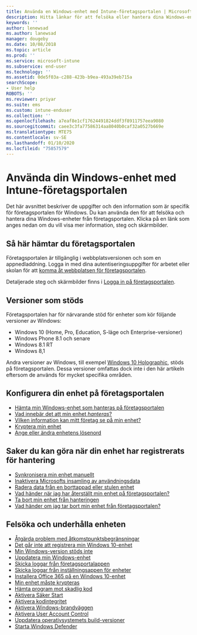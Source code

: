 ```yaml
---
title: Använda en Windows-enhet med Intune-företagsportalen | Microsoft Docs
description: Hitta länkar för att felsöka eller hantera dina Windows-enheter från företagsportalen
keywords: ''
author: lenewsad
ms.author: lanewsad
manager: dougeby
ms.date: 10/08/2018
ms.topic: article
ms.prod: ''
ms.service: microsoft-intune
ms.subservice: end-user
ms.technology: ''
ms.assetid: 0de5f03a-c288-423b-b9ea-493a39eb715a
searchScope:
- User help
ROBOTS: ''
ms.reviewer: priyar
ms.suite: ems
ms.custom: intune-enduser
ms.collection: ''
ms.openlocfilehash: a7eaf8e1cf17624491824ddf3f8911757eea9080
ms.sourcegitcommit: caee3c3fa77586314aa8040b0caf32a0527b669e
ms.translationtype: MTE75
ms.contentlocale: sv-SE
ms.lasthandoff: 01/10/2020
ms.locfileid: "75857579"
---
```

# <a name="using-your-windows-device-with-intune-company-portal"></a>Använda din Windows-enhet med Intune-företagsportalen

Det här avsnittet beskriver de uppgifter och den information som är specifik för företagsportalen för Windows. Du kan använda den för att felsöka och hantera dina Windows-enheter från företagsportalen. Klicka på en länk som anges nedan om du vill visa mer information, steg och skärmbilder.  

## <a name="how-to-get-company-portal"></a>Så här hämtar du företagsportalen
Företagsportalen är tillgänglig i webbplatsversionen och som en appnedladdning. Logga in med dina autentiseringsuppgifter för arbetet eller skolan för att [komma åt webbplatsen för företagsportalen](https://go.microsoft.com/fwlink/?linkid=2010980).  

Detaljerade steg och skärmbilder finns i [Logga in på företagsportalen](https://docs.microsoft.com/intune-user-help/sign-in-to-the-company-portal).

## <a name="supported-versions"></a>Versioner som stöds

Företagsportalen har för närvarande stöd för enheter som kör följande versioner av Windows:

* Windows 10 (Home, Pro, Education, S-läge och Enterprise-versioner)
* Windows Phone 8.1 och senare
* Windows 8.1 RT
* Windows 8,1

Andra versioner av Windows, till exempel [Windows 10 Holographic](https://www.microsoft.com/hololens), stöds på företagsportalen. Dessa versioner omfattas dock inte i den här artikeln eftersom de används för mycket specifika områden.

## <a name="set-up-your-device-in-the-company-portal"></a>Konfigurera din enhet på företagsportalen
- [Hämta min Windows-enhet som hanteras på företagsportalen](windows-enrollment-company-portal.md)  
- [Vad innebär det att min enhet *hanteras*?](what-happens-if-you-install-the-company-portal-app-and-enroll-your-device-in-intune-windows.md)
- [Vilken information kan mitt företag se på min enhet?](what-info-can-your-company-see-when-you-enroll-your-device-in-intune.md)
- [Kryptera min enhet](encrypt-your-device-windows.md)
- [Ange eller ändra enhetens lösenord](set-or-change-your-password-windows.md)

## <a name="things-you-can-do-after-your-device-is-enrolled-in-management"></a>Saker du kan göra när din enhet har registrerats för hantering
- [Synkronisera min enhet manuellt](sync-your-device-manually-windows.md)
- [Inaktivera Microsofts insamling av användningsdata](turn-off-microsoft-usage-data-collection-windows.md)
- [Radera data från en borttappad eller stulen enhet](reset-erase-your-device-cpwebsite.md)
- [Vad händer när jag har återställt min enhet på företagsportalen?](what-happens-if-you-reset-your-device-using-the-company-portal-windows.md)
- [Ta bort min enhet från hanteringen](unenroll-your-device-from-intune-windows.md)
- [Vad händer om jag tar bort min enhet från företagsportalen?](what-happens-if-you-unenroll-your-device-from-intune-windows.md)

## <a name="troubleshoot-and-maintain-your-device"></a>Felsöka och underhålla enheten
* [Åtgärda problem med åtkomstpunktsbegränsningar](resolve-access-point-restrictions.md)
* [Det går inte att registrera min Windows 10-enhet](troubleshoot-your-windows-10-device-windows.md)
* [Min Windows-version stöds inte](your-windows-version-isnt-yet-supported.md)
* [Uppdatera min Windows-enhet](you-need-to-update-your-windows-device.md)
* [Skicka loggar från företagsportalappen](send-logs-to-your-it-admin-cp-windows.md)
* [Skicka loggar från inställningsappen för enheter](send-logs-to-your-it-admin-settings-windows.md)
* [Installera Office 365 på en Windows 10-enhet](install-office-windows.md)
* [Min enhet måste krypteras](you-need-to-enable-windows-encryption.md)
* [Hämta program mot skadlig kod](your-device-needs-antimalware-software.md)
* [Aktivera Säker Start](you-need-to-enable-secure-boot-windows.md)
* [Aktivera kodintegritet](you-need-to-enable-code-integrity.md)
* [Aktivera Windows-brandväggen](you-need-to-enable-defender-firewall-windows.md)
* [Aktivera User Account Control](you-need-to-enable-uac-windows.md)
* [Uppdatera operativsystemets build-versioner](you-need-to-update-os-build-version-windows.md)
* [Starta Windows Defender](turn-on-defender-windows.md)
